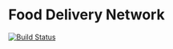 # Food Delivery Network

[![Build Status](https://travis-ci.org/micro-business/FoodDeliveryNetwork.png)](https://travis-ci.org/micro-business/FoodDeliveryNetwork)
